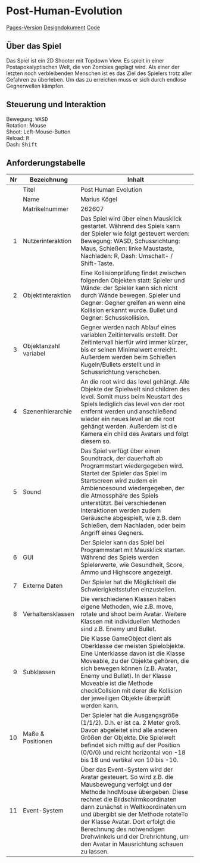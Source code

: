 # Post-Human-Evolution
  
[Pages-Version](https://koegelma.github.io/Post-Human-Evolution/)
[Designdokument](https://github.com/koegelma/Post-Human-Evolution/blob/main/Designdokument.pdf)
[Code](https://github.com/koegelma/Post-Human-Evolution/tree/main/classes)
  
## Über das Spiel
  
Das Spiel ist ein 2D Shooter mit Topdown View. Es spielt in einer Postapokalyptischen Welt, die von Zombies geplagt wird. Als einer der letzten noch verbleibenden Menschen ist es das Ziel des Spielers trotz aller Gefahren zu überleben. Um das zu erreichen muss er sich durch endlose Gegnerwellen kämpfen.
  
## Steuerung und Interaktion
  
Bewegung:   <kbd>WASD</kbd>  
Rotation:   Mouse  
Shoot:      Left-Mouse-Button  
Reload:     <kbd>R</kbd>  
Dash:       <kbd>Shift</kbd>  
  
  
## Anforderungstabelle
  
  
| Nr | Bezeichnung           | Inhalt                                                                                                                                                                                                                                                                         |
|---:|-----------------------|--------------------------------------------------------------------------------------------------------------------------------------------------------------------------------------------------------------------------------------------------------------------------------|
|    | Titel                 | Post Human Evolution
|    | Name                  | Marius Kögel
|    | Matrikelnummer        | 262607
|  1 | Nutzerinteraktion     | Das Spiel wird über einen Mausklick gestartet. Während des Spiels kann der Spieler wie folgt gesteuert werden: Bewegung: WASD, Schussrichtung: Maus, Schießen: linke Maustaste, Nachladen: R, Dash: Umschalt- / Shift-Taste.                                                                          |
|  2 | Objektinteraktion     | Eine Kollisionprüfung findet zwischen folgenden Objekten statt: Spieler und Wände: der Spieler kann sich nicht durch Wände bewegen. Spieler und Gegner: Gegner greifen an wenn eine Kollision erkannt wurde. Bullet und Gegner: Schusskollision.                                                                                                                                                                                  |
|  3 | Objektanzahl variabel | Gegner werden nach Ablauf eines variablen Zeitintervalls erstellt. Der Zeitintervall hierfür wird immer kürzer, bis er seinen Minimalwert erreicht. Außerdem werden beim Schießen Kugeln/Bullets erstellt und in Schussrichtung verschoben.                                                                                                                                                      |
|  4 | Szenenhierarchie      | An die root wird das level gehängt. Alle Objekte der Spielwelt sind children des level. Somit muss beim Neustart des Spiels lediglich das level von der root entfernt werden und anschließend wieder ein neues level an die root gehängt werden. Außerdem ist die Kamera ein child des Avatars und folgt diesem so.                                                                                                                                                     |
|  5 | Sound                 | Das Spiel verfügt über einen Soundtrack, der dauerhaft ab Programmstart wiedergegeben wird. Startet der Spieler das Spiel im Startscreen wird zudem ein Ambiencesound wiedergegeben, der die Atmossphäre des Spiels unterstützt. Bei verschiedenen Interaktionen werden zudem Geräusche abgespielt, wie z.B. dem Schießen, dem Nachladen, oder beim Angriff eines Gegners.                                                            |
|  6 | GUI                   | Der Spieler kann das Spiel bei Programmstart mit Mausklick starten. Während des Spiels werden Spielerwerte, wie Gesundheit, Score, Ammo und Highscore angezeigt.                                                                                  |
|  7 | Externe Daten         | Der Spieler hat die Möglichkeit die Schwierigkeitsstufen einzustellen.                                                                                   |
|  8 | Verhaltensklassen     | Die verschiedenen Klassen haben eigene Methoden, wie z.B. move, rotate und shoot beim Avatar. Weitere Klassen mit individuellen Methoden sind z.B. Enemy und Bullet.                                                                                             |
|  9 | Subklassen            | Die Klasse GameObject dient als Oberklasse der meisten Spielobjekte. Eine Unterklasse davon ist die Klasse Moveable, zu der Objekte gehören, die sich bewegen können (z.B. Avatar, Enemy und Bullet). In der Klasse Moveable ist die Methode checkCollsion mit derer die Kollision der jeweiligen Objekte überprüft werden kann. |
| 10 | Maße & Positionen     | Der Spieler hat die Ausgangsgröße (1/1/2). D.h. er ist ca. 2 Meter groß. Davon abgeleitet sind alle anderen Größen der Objekte. Die Spielwelt befindet sich mittig auf der Position (0/0/0) und reicht horizontal von -18 bis 18 und vertikal von 10 bis -10.                                                               |
| 11 | Event-System          | Über das Event-System wird der Avatar gesteuert. So wird z.B. die Mausbewegung verfolgt und der Methode hndMouse übergeben. Diese rechnet die Bildschirmkoordinaten dann zunächst in Weltkoordinaten um und übergibt sie der Methode rotateTo der Klasse Avatar. Dort erfolgt die Berechnung des notwendigen Drehwinkels und der Drehrichtung, um den Avatar in Mausrichtung schauen zu lassen.                                                                                                                                                                                |
